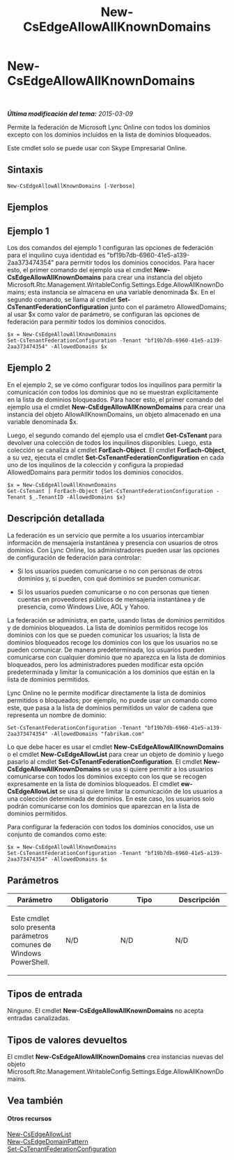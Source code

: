 ﻿---
title: New-CsEdgeAllowAllKnownDomains
TOCTitle: New-CsEdgeAllowAllKnownDomains
ms:assetid: f9416909-c328-41b3-9215-7ebd091b0ca0
ms:mtpsurl: https://technet.microsoft.com/es-es/library/JJ994088(v=OCS.15)
ms:contentKeyID: 52061975
ms.date: 01/07/2017
mtps_version: v=OCS.15
ms.translationtype: HT
---

# New-CsEdgeAllowAllKnownDomains

 

_**Última modificación del tema:** 2015-03-09_

Permite la federación de Microsoft Lync Online con todos los dominios excepto con los dominios incluidos en la lista de dominios bloqueados.

Este cmdlet solo se puede usar con Skype Empresarial Online.

## Sintaxis

    New-CsEdgeAllowAllKnownDomains [-Verbose]

## Ejemplos

## Ejemplo 1

Los dos comandos del ejemplo 1 configuran las opciones de federación para el inquilino cuya identidad es "bf19b7db-6960-41e5-a139-2aa373474354" para permitir todos los dominios conocidos. Para hacer esto, el primer comando del ejemplo usa el cmdlet **New-CsEdgeAllowAllKnownDomains** para crear una instancia del objeto Microsoft.Rtc.Management.WritableConfig.Settings.Edge.AllowAllKnownDomains; esta instancia se almacena en una variable denominada $x. En el segundo comando, se llama al cmdlet **Set-CsTenantFederationConfiguration** junto con el parámetro AllowedDomains; al usar $x como valor de parámetro, se configuran las opciones de federación para permitir todos los dominios conocidos.

    $x = New-CsEdgeAllowAllKnownDomains
    Set-CsTenantFederationConfiguration -Tenant "bf19b7db-6960-41e5-a139-2aa373474354" -AllowedDomains $x

## Ejemplo 2

En el ejemplo 2, se ve cómo configurar todos los inquilinos para permitir la comunicación con todos los dominios que no se muestran explícitamente en la lista de dominios bloqueados. Para hacer esto, el primer comando del ejemplo usa el cmdlet **New-CsEdgeAllowAllKnownDomains** para crear una instancia del objeto AllowAllKnownDomains, un objeto almacenado en una variable denominada $x.

Luego, el segundo comando del ejemplo usa el cmdlet **Get-CsTenant** para devolver una colección de todos los inquilinos disponibles. Luego, esta colección se canaliza al cmdlet **ForEach-Object**. El cmdlet **ForEach-Object**, a su vez, ejecuta el cmdlet **Set-CsTenantFederationConfiguration** en cada uno de los inquilinos de la colección y configura la propiedad AllowedDomains para permitir todos los dominios conocidos.

    $x = New-CsEdgeAllowAllKnownDomains
    Get-CsTenant | ForEach-Object {Set-CsTenantFederationConfiguration -Tenant $_.TenantID -AllowedDomains $x}

## Descripción detallada

La federación es un servicio que permite a los usuarios intercambiar información de mensajería instantánea y presencia con usuarios de otros dominios. Con Lync Online, los administradores pueden usar las opciones de configuración de federación para controlar:

  - Si los usuarios pueden comunicarse o no con personas de otros dominios y, si pueden, con qué dominios se pueden comunicar.

  - Si los usuarios pueden comunicarse o no con personas que tienen cuentas en proveedores públicos de mensajería instantánea y de presencia, como Windows Live, AOL y Yahoo.

La federación se administra, en parte, usando listas de dominios permitidos y de dominios bloqueados. La lista de dominios permitidos recoge los dominios con los que se pueden comunicar los usuarios; la lista de dominios bloqueados recoge los dominios con los que los usuarios no se pueden comunicar. De manera predeterminada, los usuarios pueden comunicarse con cualquier dominio que no aparezca en la lista de dominios bloqueados, pero los administradores pueden modificar esta opción predeterminada y limitar la comunicación a los dominios que están en la lista de dominios permitidos.

Lync Online no le permite modificar directamente la lista de dominios permitidos o bloqueados; por ejemplo, no puede usar un comando como este, que pasa a la lista de dominios permitidos un valor de cadena que representa un nombre de dominio:

    Set-CsTenantFederationConfiguration -Tenant "bf19b7db-6960-41e5-a139-2aa373474354" -AllowedDomains "fabrikam.com"

Lo que debe hacer es usar el cmdlet **New-CsEdgeAllowAllKnownDomains** o el cmdlet **New-CsEdgeAllowList** para crear un objeto de dominio y luego pasarlo al cmdlet **Set-CsTenantFederationConfiguration**. El cmdlet **New-CsEdgeAllowAllKnownDomains** se usa si quiere permitir a los usuarios comunicarse con todos los dominios excepto con los que se recogen expresamente en la lista de dominios bloqueados. El cmdlet **ew-CsEdgeAllowList** se usa si quiere limitar la comunicación de los usuarios a una colección determinada de dominios. En este caso, los usuarios solo podrán comunicarse con los dominios que aparezcan en la lista de dominios permitidos.

Para configurar la federación con todos los dominios conocidos, use un conjunto de comandos como este:

    $x = New-CsEdgeAllowAllKnownDomains
    Set-CsTenantFederationConfiguration -Tenant "bf19b7db-6960-41e5-a139-2aa373474354" -AllowedDomains $x

## Parámetros


<table>
<colgroup>
<col style="width: 25%" />
<col style="width: 25%" />
<col style="width: 25%" />
<col style="width: 25%" />
</colgroup>
<thead>
<tr class="header">
<th>Parámetro</th>
<th>Obligatorio</th>
<th>Tipo</th>
<th>Descripción</th>
</tr>
</thead>
<tbody>
<tr class="odd">
<td><p>Este cmdlet solo presenta parámetros comunes de Windows PowerShell.</p></td>
<td><p>N/D</p></td>
<td><p>N/D</p></td>
<td><p>N/D</p></td>
</tr>
</tbody>
</table>


## Tipos de entrada

Ninguno. El cmdlet **New-CsEdgeAllowAllKnownDomains** no acepta entradas canalizadas.

## Tipos de valores devueltos

El cmdlet **New-CsEdgeAllowAllKnownDomains** crea instancias nuevas del objeto Microsoft.Rtc.Management.WritableConfig.Settings.Edge.AllowAllKnownDomains.

## Vea también

#### Otros recursos

[New-CsEdgeAllowList](new-csedgeallowlist.md)  
[New-CsEdgeDomainPattern](new-csedgedomainpattern.md)  
[Set-CsTenantFederationConfiguration](set-cstenantfederationconfiguration.md)

